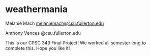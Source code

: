# weathermania

Melanie Mach
melaniemach@csu.fullerton.edu

Anthony Vences
@csu.fullerton.edu

This is our CPSC 349 Final Project! We worked all semester long to complete this. Hope you like it!
